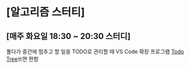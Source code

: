 # [알고리즘 스터티]
## [매주 화요일 18:30 ~ 20:30 스터디]
풀다가 중간에 멈추고 할 일을 TODO로 관리할 때 
VS Code 확장 프로그램 [Todo Tree](https://marketplace.visualstudio.com/items?itemName=Gruntfuggly.todo-tree)쓰면 편함